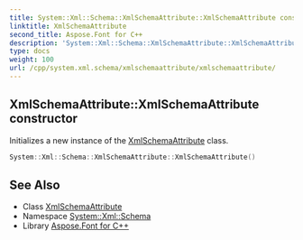 ```yaml
---
title: System::Xml::Schema::XmlSchemaAttribute::XmlSchemaAttribute constructor
linktitle: XmlSchemaAttribute
second_title: Aspose.Font for C++
description: 'System::Xml::Schema::XmlSchemaAttribute::XmlSchemaAttribute constructor. Initializes a new instance of the XmlSchemaAttribute class in C++.'
type: docs
weight: 100
url: /cpp/system.xml.schema/xmlschemaattribute/xmlschemaattribute/
---
```

## XmlSchemaAttribute::XmlSchemaAttribute constructor


Initializes a new instance of the [XmlSchemaAttribute](../) class.

```cpp
System::Xml::Schema::XmlSchemaAttribute::XmlSchemaAttribute()
```

## See Also

* Class [XmlSchemaAttribute](../)
* Namespace [System::Xml::Schema](../../)
* Library [Aspose.Font for C++](../../../)
